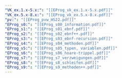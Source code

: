 ```yaml
---
"VK_ex.1.x-5.x:": "[[EProg_vk_ex.1.x-5.x.pdf]]"
"VK_ex.5.x-8.x:": "[[EProg_vk_ex.5.x-8.x.pdf]]"
"pv:": "[[EProg_pvw_HS22.pdf]]"
"EProg_s0:": "[[EProg_s00_information.pdf]]"
"EProg_s1:": "[[EProg_s01_ebnf.pdf]]"
"EProg_s2:": "[[EProg_s02_ebnf++.pdf]]"
"EProg_s3:": "[[EProg_s03_ebnf-recursion.pdf]]"
"EProg_s4:": "[[EProg_s04_methoden.pdf]]"
"EProg_s5:": "[[EProg_s05_typen, variablen.pdf]]"
"EProg_s6:": "[[EProg_s06_hoare-trippel.pdf]]"
"EProg_s7:": "[[EProg_s7_verzweigungen.pdf]]"
"EProg_s8:": "[[EProg_s8_schleifen.pdf]]"
"EProg_s9:": "[[EProg_s9_methoden++.pdf]]"
---
```

